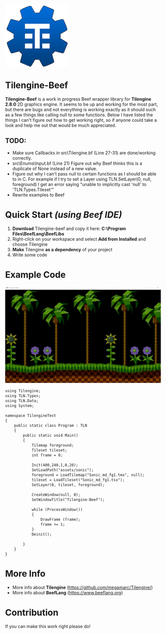 ![](img/Tilengine-logo.png)
# Tilengine-Beef
**Tilengine-Beef** is a work in progress Beef wrapper library for **Tilengine 2.8.0** 2D graphics engine. It seems to be up and working for the most part, but there are bugs and not everything is working exactly as it should such as a few things like calling null to some functions. Below I have listed the things I can't figure out how to get working right, so if anyone could take a look and help me out that would be much appreciated.

## TODO:
- Make sure Callbacks in src\Tilengine.bf (Line 27-31) are done/working correctly.
- src\Enums\Input.bf (Line 21) Figure out why Beef thinks this is a duplicate of None instead of a new value. 
- Figure out why I can't pass null to certain functions as I should be able to in C. For example if I try to set a Layer using TLN.SetLayer(0, null, foreground) I get an error saying "unable to implicitly cast 'null' to 'TLN.Types.Tileset'"
- Rewrite examples to Beef


# Quick Start *(using Beef IDE)*
1. **Download** Tilengine-beef and copy it here: **C:\Program Files\BeefLang\BeefLibs**
2. Right-click on your workspace and select **Add from Installed** and choose Tilengine
3. **Make** Tilengine **as a dependency** of your project 
4. Write some code

# Example Code
![](img/Tilengine-beef.gif)
```
using Tilengine;
using TLN.Types;
using TLN.Data;
using System;

namespace TilengineTest
{
	public static class Program : TLN
	{
		public static void Main()
		{
			Tilemap foreground;
			Tileset tileset;
			int frame = 0;

			Init(400,240,1,0,20);
			SetLoadPath("assets/sonic");
			foreground = LoadTilemap("Sonic_md_fg1.tmx", null);
			tileset = LoadTileset("Sonic_md_fg1.tsx");
			SetLayer(0, tileset, foreground);

			CreateWindow(null, 0);
			SetWindowTitle("Tilengine-Beef");

			while (ProcessWindow())
			{
				DrawFrame (frame);
				frame += 1;
			}
			Deinit();
			
		}
	}
}
```

# More Info
- More info about **Tilengine** (https://github.com/megamarc/Tilengine/)
- More info about **BeefLang** (https://www.beeflang.org)

# Contribution

If you can make this work right please do! 
